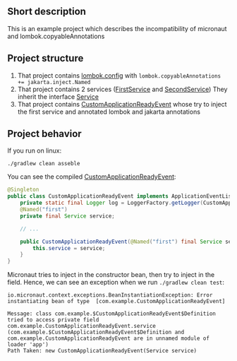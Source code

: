 ## Short description
This is an example project which describes the incompatibility of micronaut and lombok.copyableAnnotations

## Project structure 

1. That project contains [lombok.config](./lombok.config) with `lombok.copyableAnnotations += jakarta.inject.Named`
2. That project contains 2 services ([FirstService](./src/main/java/com/example/services/FirstService.java) and [SecondService](./src/main/java/com/example/services/SecondService.java)) They inherit the interface [Service](./src/main/java/com/example/services/Service.java)
3. That project contains [CustomApplicationReadyEvent](./src/main/java/com/example/CustomApplicationReadyEvent.java) whose try to inject the first service and annotated lombok and jakarta annotations


## Project behavior

If you run on linux:
```shell
./gradlew clean asseble
```

You can see the compiled [CustomApplicationReadyEvent](./src/main/java/com/example/CustomApplicationReadyEvent.java):
```java
@Singleton
public class CustomApplicationReadyEvent implements ApplicationEventListener<StartupEvent> {
    private static final Logger log = LoggerFactory.getLogger(CustomApplicationReadyEvent.class);
    @Named("first")
    private final Service service;

    // ...

    public CustomApplicationReadyEvent(@Named("first") final Service service) {
        this.service = service;
    }
}
```

Micronaut tries to inject in the constructor bean, then try to inject in the field. Hence, we can see an exception when we run `./gradlew clean test`:
```
io.micronaut.context.exceptions.BeanInstantiationException: Error instantiating bean of type  [com.example.CustomApplicationReadyEvent]

Message: class com.example.$CustomApplicationReadyEvent$Definition tried to access private field com.example.CustomApplicationReadyEvent.service (com.example.$CustomApplicationReadyEvent$Definition and com.example.CustomApplicationReadyEvent are in unnamed module of loader 'app')
Path Taken: new CustomApplicationReadyEvent(Service service)
```